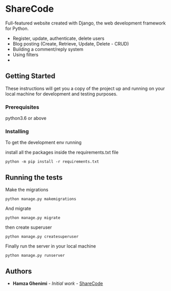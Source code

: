 # ShareCode

Full-featured website created with Django, the web development framework for Python.
<ul>
  <li>Register, update, authenticate, delete users</li>
  <li>Blog posting (Create, Retrieve, Update, Delete - CRUD)</li>
  <li>Building a comment/reply system</li>
  <li>Using filters<li>
</ul>

## Getting Started

These instructions will get you a copy of the project up and running on your local machine for development and testing purposes.

### Prerequisites

python3.6 or above

### Installing

To get the development env running

install all the packages inside the requirements.txt file
```
python -m pip install -r requirements.txt
```

## Running the tests

Make the migrations
```
python manage.py makemigrations
```

And migrate
```
python manage.py migrate
```

then create superuser
```
python manage.py createsuperuser
```

Finally run the server in your local machine
```
python manage.py runserver
```

## Authors

* **Hamza Ghenimi** - *Initial work* - [ShareCode](https://github.com/hamzagh1998/ShareCode.git)
